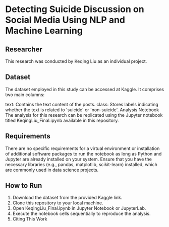 # Detecting Suicide Discussion on Social Media Using NLP and Machine Learning 

## Researcher
This research was conducted by Keqing Liu as an individual project.

## Dataset
The dataset employed in this study can be accessed at Kaggle. It comprises two main columns:

text: Contains the text content of the posts.
class: Stores labels indicating whether the text is related to 'suicide' or 'non-suicide'.
Analysis Notebook
The analysis for this research can be replicated using the Jupyter notebook titled KeqingLiu_Final.ipynb available in this repository.

## Requirements
There are no specific requirements for a virtual environment or installation of additional software packages to run the notebook as long as Python and Jupyter are already installed on your system. Ensure that you have the necessary libraries (e.g., pandas, matplotlib, scikit-learn) installed, which are commonly used in data science projects.

## How to Run
1. Download the dataset from the provided Kaggle link.
2. Clone this repository to your local machine.
3. Open KeqingLiu_Final.ipynb in Jupyter Notebook or JupyterLab.
4. Execute the notebook cells sequentially to reproduce the analysis.
4. Citing This Work

